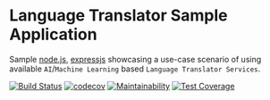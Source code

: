 # Language Translator Sample Application

Sample [node.js](https://nodejs.org/), [expressjs](https://expressjs.com/) showcasing a use-case scenario of using available `AI`/`Machine Learning` based `Language Translator Services`.

[![Build Status](https://travis-ci.org/olakra/language-translator.svg?branch=master)](https://travis-ci.org/olakra/language-translator)
[![codecov](https://codecov.io/gh/olakra/language-translator/branch/master/graph/badge.svg)](https://codecov.io/gh/olakra/language-translator)
[![Maintainability](https://api.codeclimate.com/v1/badges/f71ac3e15c8c1bf8d3a6/maintainability)](https://codeclimate.com/github/olakra/language-translator/maintainability)
[![Test Coverage](https://api.codeclimate.com/v1/badges/f71ac3e15c8c1bf8d3a6/test_coverage)](https://codeclimate.com/github/olakra/language-translator/test_coverage)